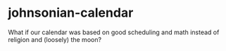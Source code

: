 # johnsonian-calendar
What if our calendar was based on good scheduling and math instead of religion and (loosely) the moon?
